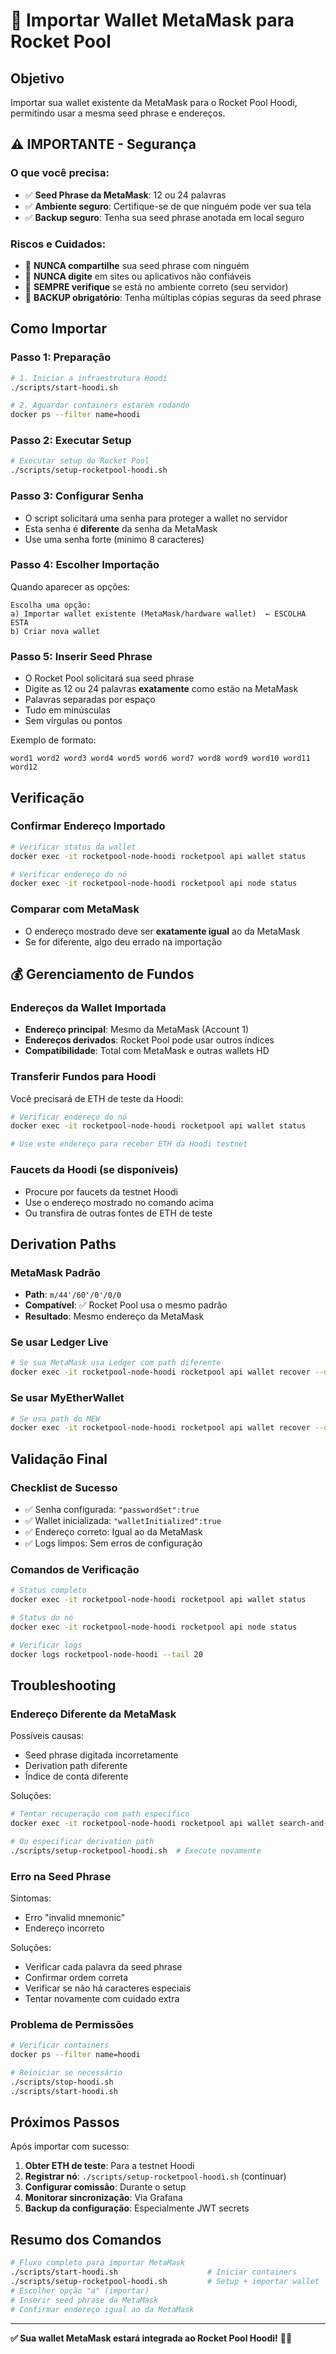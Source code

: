 # 🦊 Importar Wallet MetaMask para Rocket Pool

## **Objetivo**

Importar sua wallet existente da MetaMask para o Rocket Pool Hoodi, permitindo usar a mesma seed phrase e endereços.

## ⚠️ **IMPORTANTE - Segurança**

### **O que você precisa:**

- ✅ **Seed Phrase da MetaMask**: 12 ou 24 palavras
- ✅ **Ambiente seguro**: Certifique-se de que ninguém pode ver sua tela
- ✅ **Backup seguro**: Tenha sua seed phrase anotada em local seguro

### **Riscos e Cuidados:**

- 🔐 **NUNCA compartilhe** sua seed phrase com ninguém
- 🔐 **NUNCA digite** em sites ou aplicativos não confiáveis
- 🔐 **SEMPRE verifique** se está no ambiente correto (seu servidor)
- 🔐 **BACKUP obrigatório**: Tenha múltiplas cópias seguras da seed phrase

## **Como Importar**

### **Passo 1: Preparação**

```bash
# 1. Iniciar a infraestrutura Hoodi
./scripts/start-hoodi.sh

# 2. Aguardar containers estarem rodando
docker ps --filter name=hoodi
```

### **Passo 2: Executar Setup**

```bash
# Executar setup do Rocket Pool
./scripts/setup-rocketpool-hoodi.sh
```

### **Passo 3: Configurar Senha**

- O script solicitará uma senha para proteger a wallet no servidor
- Esta senha é **diferente** da senha da MetaMask
- Use uma senha forte (mínimo 8 caracteres)

### **Passo 4: Escolher Importação**

Quando aparecer as opções:

```text
Escolha uma opção:
a) Importar wallet existente (MetaMask/hardware wallet)  ← ESCOLHA ESTA
b) Criar nova wallet
```

### **Passo 5: Inserir Seed Phrase**

- O Rocket Pool solicitará sua seed phrase
- Digite as 12 ou 24 palavras **exatamente** como estão na MetaMask
- Palavras separadas por espaço
- Tudo em minúsculas
- Sem vírgulas ou pontos

Exemplo de formato:

```text
word1 word2 word3 word4 word5 word6 word7 word8 word9 word10 word11 word12
```

## **Verificação**

### **Confirmar Endereço Importado**

```bash
# Verificar status da wallet
docker exec -it rocketpool-node-hoodi rocketpool api wallet status

# Verificar endereço do nó
docker exec -it rocketpool-node-hoodi rocketpool api node status
```

### **Comparar com MetaMask**

- O endereço mostrado deve ser **exatamente igual** ao da MetaMask
- Se for diferente, algo deu errado na importação

## 💰 **Gerenciamento de Fundos**

### **Endereços da Wallet Importada**

- **Endereço principal**: Mesmo da MetaMask (Account 1)
- **Endereços derivados**: Rocket Pool pode usar outros índices
- **Compatibilidade**: Total com MetaMask e outras wallets HD

### **Transferir Fundos para Hoodi**

Você precisará de ETH de teste da Hoodi:

```bash
# Verificar endereço do nó
docker exec -it rocketpool-node-hoodi rocketpool api wallet status

# Use este endereço para receber ETH da Hoodi testnet
```

### **Faucets da Hoodi (se disponíveis)**

- Procure por faucets da testnet Hoodi
- Use o endereço mostrado no comando acima
- Ou transfira de outras fontes de ETH de teste

## **Derivation Paths**

### **MetaMask Padrão**

- **Path**: `m/44'/60'/0'/0/0`
- **Compatível**: ✅ Rocket Pool usa o mesmo padrão
- **Resultado**: Mesmo endereço da MetaMask

### **Se usar Ledger Live**

```bash
# Se sua MetaMask usa Ledger com path diferente
docker exec -it rocketpool-node-hoodi rocketpool api wallet recover --derivation-path "ledgerLive"
```

### **Se usar MyEtherWallet**

```bash
# Se usa path do MEW
docker exec -it rocketpool-node-hoodi rocketpool api wallet recover --derivation-path "mew"
```

## **Validação Final**

### **Checklist de Sucesso**

- ✅ Senha configurada: `"passwordSet":true`
- ✅ Wallet inicializada: `"walletInitialized":true`
- ✅ Endereço correto: Igual ao da MetaMask
- ✅ Logs limpos: Sem erros de configuração

### **Comandos de Verificação**

```bash
# Status completo
docker exec -it rocketpool-node-hoodi rocketpool api wallet status

# Status do nó
docker exec -it rocketpool-node-hoodi rocketpool api node status

# Verificar logs
docker logs rocketpool-node-hoodi --tail 20
```

## **Troubleshooting**

### **Endereço Diferente da MetaMask**

Possíveis causas:

- Seed phrase digitada incorretamente
- Derivation path diferente
- Índice de conta diferente

Soluções:

```bash
# Tentar recuperação com path específico
docker exec -it rocketpool-node-hoodi rocketpool api wallet search-and-recover

# Ou especificar derivation path
./scripts/setup-rocketpool-hoodi.sh  # Execute novamente
```

### **Erro na Seed Phrase**

Sintomas:

- Erro "invalid mnemonic"
- Endereço incorreto

Soluções:

- Verificar cada palavra da seed phrase
- Confirmar ordem correta
- Verificar se não há caracteres especiais
- Tentar novamente com cuidado extra

### **Problema de Permissões**

```bash
# Verificar containers
docker ps --filter name=hoodi

# Reiniciar se necessário
./scripts/stop-hoodi.sh
./scripts/start-hoodi.sh
```

## **Próximos Passos**

Após importar com sucesso:

1. **Obter ETH de teste**: Para a testnet Hoodi
2. **Registrar nó**: `./scripts/setup-rocketpool-hoodi.sh` (continuar)
3. **Configurar comissão**: Durante o setup
4. **Monitorar sincronização**: Via Grafana
5. **Backup da configuração**: Especialmente JWT secrets

## **Resumo dos Comandos**

```bash
# Fluxo completo para importar MetaMask
./scripts/start-hoodi.sh                    # Iniciar containers
./scripts/setup-rocketpool-hoodi.sh         # Setup + importar wallet
# Escolher opção "a" (importar)
# Inserir seed phrase da MetaMask
# Confirmar endereço igual ao da MetaMask
```

---

**✅ Sua wallet MetaMask estará integrada ao Rocket Pool Hoodi!** 🦊🚀
